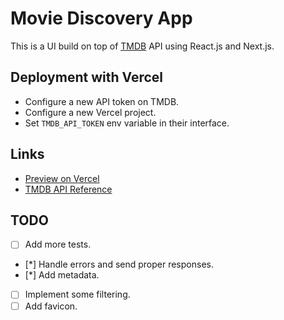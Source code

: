 # Movie Discovery App

This is a UI build on top of [TMDB](https://www.themoviedb.org/) API using React.js and Next.js.

## Deployment with Vercel

- Configure a new API token on TMDB.
- Configure a new Vercel project.
- Set `TMDB_API_TOKEN` env variable in their interface.

## Links

- [Preview on Vercel](https://movies-eight-olive.vercel.app/)
- [TMDB API Reference](https://developer.themoviedb.org/reference)

## TODO

- [ ] Add more tests.
- [*] Handle errors and send proper responses.
- [*] Add metadata.
- [ ] Implement some filtering.
- [ ] Add favicon.
